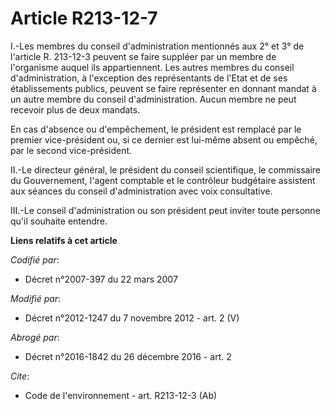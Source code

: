 # Article R213-12-7

I.-Les membres du conseil d'administration mentionnés aux 2° et 3° de l'article R. 213-12-3 peuvent se faire suppléer par un
membre de l'organisme auquel ils appartiennent. Les autres membres du conseil d'administration, à l'exception des
représentants de l'Etat et de ses établissements publics, peuvent se faire représenter en donnant mandat à un autre membre du
conseil d'administration. Aucun membre ne peut recevoir plus de deux mandats. 

En cas d'absence ou d'empêchement, le président est remplacé par le premier vice-président ou, si ce dernier est lui-même
absent ou empêché, par le second vice-président. 

II.-Le directeur général, le président du conseil scientifique, le commissaire du Gouvernement, l'agent comptable et      le
contrôleur budgétaire  assistent aux séances du conseil d'administration avec voix consultative. 

III.-Le conseil d'administration ou son président peut inviter toute personne qu'il souhaite entendre.

**Liens relatifs à cet article**

_Codifié par_:

  - Décret n°2007-397 du 22 mars 2007

_Modifié par_:

  - Décret n°2012-1247 du 7 novembre 2012 - art. 2 (V)

_Abrogé par_:

  - Décret n°2016-1842 du 26 décembre 2016 - art. 2

_Cite_:

  - Code de l'environnement - art. R213-12-3 (Ab)
